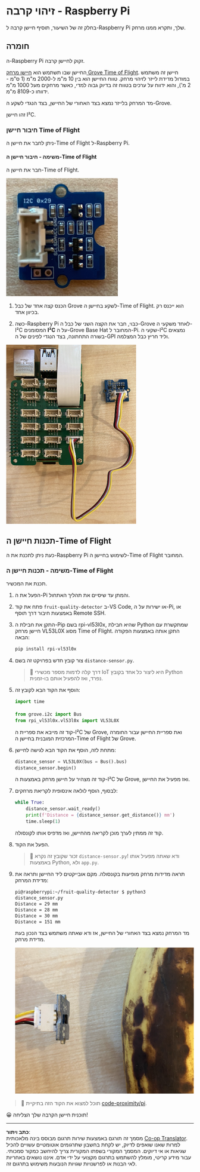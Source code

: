 <!--
CO_OP_TRANSLATOR_METADATA:
{
  "original_hash": "6145a1d791731c8a9d0afd0a1bae5108",
  "translation_date": "2025-08-27T20:56:40+00:00",
  "source_file": "4-manufacturing/lessons/4-trigger-fruit-detector/pi-proximity.md",
  "language_code": "he"
}
-->
# זיהוי קרבה - Raspberry Pi

בחלק זה של השיעור, תוסיף חיישן קרבה ל-Raspberry Pi שלך, ותקרא ממנו מרחק.

## חומרה

ה-Raspberry Pi זקוק לחיישן קרבה.

החיישן שבו תשתמש הוא [חיישן מרחק Grove Time of Flight](https://www.seeedstudio.com/Grove-Time-of-Flight-Distance-Sensor-VL53L0X.html). חיישן זה משתמש במודול מדידת לייזר לזיהוי מרחק. טווח החיישן הוא בין 10 מ"מ ל-2000 מ"מ (1 ס"מ - 2 מ'), והוא ידווח על ערכים בטווח זה בדיוק גבוה למדי, כאשר מרחקים מעל 1000 מ"מ ידווחו כ-8109 מ"מ.

מד המרחק בלייזר נמצא בצד האחורי של החיישן, בצד הנגדי לשקע ה-Grove.

זהו חיישן I²C.

### חיבור חיישן Time of Flight

ניתן לחבר את חיישן ה-Time of Flight ל-Raspberry Pi.

#### משימה - חיבור חיישן ה-Time of Flight

חבר את חיישן ה-Time of Flight.

![חיישן Time of Flight מסוג Grove](../../../../../translated_images/grove-time-of-flight-sensor.d82ff2165bfded9f485de54d8d07195a6270a602696825fca19f629ddfe94e86.he.png)

1. הכנס קצה אחד של כבל Grove לשקע בחיישן ה-Time of Flight. הוא ייכנס רק בכיוון אחד.

1. כשה-Raspberry Pi כבוי, חבר את הקצה השני של כבל ה-Grove לאחד משקעי ה-I²C המסומנים **I²C** על ה-Grove Base Hat המחובר ל-Pi. שקעי ה-I²C נמצאים בשורה התחתונה, בצד הנגדי לפינים של ה-GPI וליד חריץ כבל המצלמה.

![חיישן Time of Flight מסוג Grove מחובר לשקע I²C](../../../../../translated_images/pi-time-of-flight-sensor.58c8dc04eb3bfb57a7c3019f031433ef4d798d4d7603d565afbf6f3802840dba.he.png)

## תכנות חיישן ה-Time of Flight

כעת ניתן לתכנת את ה-Raspberry Pi לשימוש בחיישן ה-Time of Flight המחובר.

### משימה - תכנות חיישן ה-Time of Flight

תכנת את המכשיר.

1. הפעל את ה-Pi והמתן עד שיסיים את תהליך האתחול.

1. פתח את קוד `fruit-quality-detector` ב-VS Code, או ישירות על ה-Pi, או באמצעות חיבור דרך תוסף Remote SSH.

1. התקן את חבילת ה-Pip בשם rpi-vl53l0x, שהיא חבילת Python שמתקשרת עם חיישן מרחק VL53L0X מסוג Time of Flight. התקן אותה באמצעות הפקודה הבאה:

    ```sh
    pip install rpi-vl53l0x
    ```

1. צור קובץ חדש בפרויקט זה בשם `distance-sensor.py`.

    > 💁 דרך קלה לדמות מספר מכשירי IoT היא ליצור כל אחד בקובץ Python נפרד, ואז להפעיל אותם בו-זמנית.

1. הוסף את הקוד הבא לקובץ זה:

    ```python
    import time
    
    from grove.i2c import Bus
    from rpi_vl53l0x.vl53l0x import VL53L0X
    ```

    קוד זה מייבא את ספריית ה-I²C של Grove, ואת ספריית החיישן עבור החומרה המרכזית המובנית בחיישן ה-Time of Flight של Grove.

1. מתחת לזה, הוסף את הקוד הבא לגישה לחיישן:

    ```python
    distance_sensor = VL53L0X(bus = Bus().bus)
    distance_sensor.begin()    
    ```

    קוד זה מצהיר על חיישן מרחק באמצעות ה-I²C של Grove, ואז מפעיל את החיישן.

1. לבסוף, הוסף לולאה אינסופית לקריאת מרחקים:

    ```python
    while True:
        distance_sensor.wait_ready()
        print(f'Distance = {distance_sensor.get_distance()} mm')
        time.sleep(1)
    ```

    קוד זה ממתין לערך מוכן לקריאה מהחיישן, ואז מדפיס אותו לקונסולה.

1. הפעל את הקוד.

    > 💁 זכור שקובץ זה נקרא `distance-sensor.py`! ודא שאתה מפעיל אותו באמצעות Python, ולא `app.py`.

1. תראה מדידות מרחק מופיעות בקונסולה. מקם אובייקטים ליד החיישן ותראה את מדידת המרחק:

    ```output
    pi@raspberrypi:~/fruit-quality-detector $ python3 distance_sensor.py 
    Distance = 29 mm
    Distance = 28 mm
    Distance = 30 mm
    Distance = 151 mm
    ```

    מד המרחק נמצא בצד האחורי של החיישן, אז ודא שאתה משתמש בצד הנכון בעת מדידת מרחק.

    ![מד המרחק בצד האחורי של חיישן ה-Time of Flight מכוון לעבר בננה](../../../../../translated_images/time-of-flight-banana.079921ad8b1496e4525dc26b4cdc71a076407aba3e72ba113ba2e38febae92c5.he.png)

> 💁 תוכל למצוא את הקוד הזה בתיקיית [code-proximity/pi](../../../../../4-manufacturing/lessons/4-trigger-fruit-detector/code-proximity/pi).

😀 תוכנית חיישן הקרבה שלך הצליחה!

---

**כתב ויתור**:  
מסמך זה תורגם באמצעות שירות תרגום מבוסס בינה מלאכותית [Co-op Translator](https://github.com/Azure/co-op-translator). למרות שאנו שואפים לדיוק, יש לקחת בחשבון שתרגומים אוטומטיים עשויים להכיל שגיאות או אי דיוקים. המסמך המקורי בשפתו המקורית צריך להיחשב כמקור סמכותי. עבור מידע קריטי, מומלץ להשתמש בתרגום מקצועי על ידי אדם. איננו נושאים באחריות לאי הבנות או לפרשנויות שגויות הנובעות משימוש בתרגום זה.